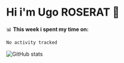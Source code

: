# Hi i'm Ugo ROSERAT 👋

📊 **This week i spent my time on:**
<!--START_SECTION:waka-->

```txt
No activity tracked
```

<!--END_SECTION:waka-->

![GitHub stats](https://github-readme-stats.vercel.app/api?username=roseratugo&show_icons=true&theme=transparent)